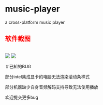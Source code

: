 # music-player
a cross-platform music player 
<h2 style="color:red" >软件截图</h2>
<br>
<img src="https://github.com/codeAB/music-player/blob/master/image/s2.png" />
<img src="https://github.com/codeAB/music-player/blob/master/image/s1.png" />

＃已知的BUG

部分intel集成显卡的电脑无法渲染滚动条样式

部分机器缺少自身音频解码支持导致无法使用播放

欢迎提交更多bug